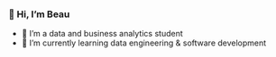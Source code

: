 ### 👋 Hi, I’m Beau
- 👀 I’m a data and business analytics student
- 🌱 I’m currently learning data engineering & software development

<!---
beauuks/beauuks is a ✨ special ✨ repository because its `README.md` (this file) appears on your GitHub profile.
You can click the Preview link to take a look at your changes.
--->
